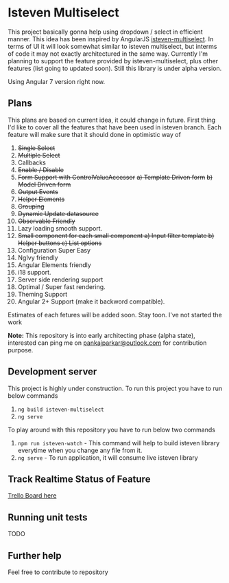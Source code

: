 # Isteven Multiselect

This project basically gonna help using dropdown / select in efficient manner. This idea has been inspired by AngularJS [isteven-multiselect](http://isteven.github.io/angular-multi-select). In terms of UI it will look somewhat similar to isteven multiselect, but interms of code it may not exactly architectured in the same way.
Currently I'm planning to support the feature provided by isteven-multiselect, plus other features (list going to updated soon). Still this library is under alpha version.

Using Angular 7 version right now.

## Plans

This plans are based on current idea, it could change in future. First thing I'd like to cover all the features that have been used in isteven branch. Each feature will make sure that it should done in optimistic way of 

 1. ~~Single Select~~
 2. ~~Multiple Select~~
 3. Callbacks
 4. ~~Enable / Disable~~
 5. ~~Form Support with ControlValueAccessor~~
    ~~a) Template Driven form~~
    ~~b) Model Driven form~~
 6. ~~Output Events~~
 7. ~~Helper Elements~~
 8. ~~Grouping~~
 9. ~~Dynamic Update datasource~~
10. ~~Observable Friendly~~
11. Lazy loading smooth support.
12. ~~Small component for each small component
    a) Input filter template
    b) Helper buttons
    c) List options~~
13. Configuration Super Easy
14. NgIvy friendly
15. Angular Elements friendly
16. i18 support.
17. Server side rendering support
18. Optimal / Super fast rendering.
19. Theming Support
20. Angular 2+ Support (make it backword compatible).

Estimates of each fetures will be added soon. Stay toon. 
I've not started the work 

**Note:** This repository is into early architecting phase (alpha state), interested can ping me on pankajparkar@outlook.com for contribution purpose.

## Development server

This project is highly under construction. To run this project you have to run below commands
1. `ng build isteven-multiselect`
2. `ng serve`

To play around with this repository you have to run below two commands
1. `npm run isteven-watch` - This command will help to build isteven library everytime when you change any file from it.  
2. `ng serve` - To run application, it will consume live isteven library

## Track Realtime Status of Feature

[Trello Board here](https://trello.com/b/fsr5Xewa/ngx-isteven-mutiselect)

## Running unit tests

TODO

## Further help

Feel free to contribute to repository